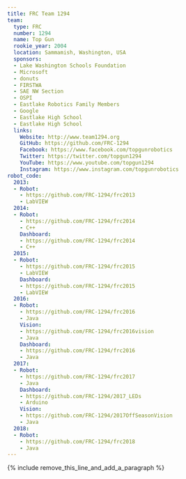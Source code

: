 ```yaml
---
title: FRC Team 1294
team:
  type: FRC
  number: 1294
  name: Top Gun
  rookie_year: 2004
  location: Sammamish, Washington, USA
  sponsors:
  - Lake Washington Schools Foundation
  - Microsoft
  - donuts
  - FIRSTWA
  - SAE NW Section
  - OSPI
  - Eastlake Robotics Family Members
  - Google
  - Eastlake High School
  - Eastlake High School
  links:
    Website: http://www.team1294.org
    GitHub: https://github.com/FRC-1294
    Facebook: https://www.facebook.com/topgunrobotics
    Twitter: https://twitter.com/topgun1294
    YouTube: https://www.youtube.com/topgun1294
    Instagram: https://www.instagram.com/topgunrobotics
robot_code:
  2013:
  - Robot:
    - https://github.com/FRC-1294/frc2013
    - LabVIEW
  2014:
  - Robot:
    - https://github.com/FRC-1294/frc2014
    - C++
    Dashboard:
    - https://github.com/FRC-1294/frc2014
    - C++
  2015:
  - Robot:
    - https://github.com/FRC-1294/frc2015
    - LabVIEW
    Dashboard:
    - https://github.com/FRC-1294/frc2015
    - LabVIEW
  2016:
  - Robot:
    - https://github.com/FRC-1294/frc2016
    - Java
    Vision:
    - https://github.com/FRC-1294/frc2016vision
    - Java
    Dashboard:
    - https://github.com/FRC-1294/frc2016
    - Java
  2017:
  - Robot:
    - https://github.com/FRC-1294/frc2017
    - Java
    Dashboard:
    - https://github.com/FRC-1294/2017_LEDs
    - Arduino
    Vision:
    - https://github.com/FRC-1294/2017OffSeasonVision
    - Java
  2018:
  - Robot:
    - https://github.com/FRC-1294/frc2018
    - Java
---
```


{% include remove_this_line_and_add_a_paragraph %}